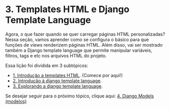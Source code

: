 # 3. Templates HTML e Django Template Language

Agora, o que fazer quando se quer carregar páginas HTML personalizadas? Nessa seção, vamos aprender como se configura o básico para que funções de views renderizem páginas HTML. Além disso, vai ser mostrado também a Django template language que permite manipular variáveis, filtros, tags e etc nos arquivos HTML do projeto.

Essa lição foi dividida em 3 subtópicos:
- [1. Introdução a templates HTML](https://github.com/nunescarol/es3/tree/main/2.%20django/3.%20Templates%20HTML%20e%20Django%20Template%20Language/1.%20Introdu%C3%A7%C3%A3o%20a%20templates%20HTML). (Comece por aqui!)
- [2. Introdução à django template language](https://github.com/nunescarol/es3/tree/main/2.%20django/3.%20Templates%20HTML%20e%20Django%20Template%20Language/2.%20Introdu%C3%A7%C3%A3o%20%C3%A0%20django%20template%20language).
- [3. Explorando a django template language](https://github.com/nunescarol/es3/tree/main/2.%20django/3.%20Templates%20HTML%20e%20Django%20Template%20Language/3.%20Explorando%20a%20django%20template%20language).

Se desejar seguir para o próximo tópico, clique aqui: [4. Django Models (modelos)](https://github.com/nunescarol/es3/tree/main/2.%20django/4.%20Django%20Models%20(modelos))
